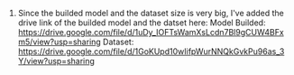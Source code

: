 1. Since the builded model and the dataset size is very big, I've added the drive link of the builded model and the datset here:
   Model Builded: https://drive.google.com/file/d/1uDy_IOFTsWamXsLcdn7Bl9gCUW4BFxm5/view?usp=sharing
   Dataset: https://drive.google.com/file/d/1GoKUpd10wIifpWurNNQkGvkPu96as_3Y/view?usp=sharing
